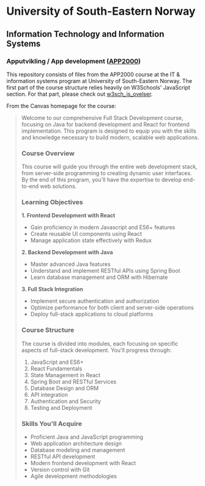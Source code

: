 # University of South-Eastern Norway
## Information Technology and Information Systems
### Apputvikling / App development ([APP2000](https://www.usn.no/studier/studie-og-emneplaner/#/emne/APP2000_1_2024_H%C3%98ST))

This repository consists of files from the APP2000 course at the IT & information systems program at University of South-Eastern Norway. The first part of the course structure relies heavily on W3Schools' JavaScript section. For that part, please check out [w3sch_js_ovelser](https://github.com/Scandiking/w3sch_js_ovelser).

From the Canvas homepage for the course:
> Welcome to our comprehensive Full Stack Development course, focusing on Java for backend development and React for frontend implementation. This program is designed to equip you with the skills and knowledge necessary to build modern, scalable web applications.
> ### Course Overview
> This course will guide you through the entire web development stack, from server-side programming to creating dynamic user interfaces. By the end of this program, you'll have the expertise to develop end-to-end web solutions.
> ### Learning Objectives
> __1. Frontend Development with React__
>    - Gain proficiency in modern Javascript and ES6+ features
>    - Create reusable UI components using React
>    - Manage application state effectively with Redux
>      
> __2. Backend Development with Java__
>    - Master advanced Java features
>    - Understand and implement RESTful APIs using Spring Boot
>    - Learn database management and ORM with Hibernate
>      
> __3. Full Stack Integration__
>    - Implement secure authentication and authorization
>    - Optimize performance for both client and server-side operations
>    - Deploy full-stack applications to cloud platforms
>      
> ### Course Structure
> The course is divided into modules, each focusing on specific aspects of full-stack development. You'll progress through:
> 1. JavaScript and ES6+
> 2. React Fundamentals
> 3. State Management in React
> 4. Spring Boot and RESTful Services
> 5. Database Design and ORM
> 6. API integration
> 7. Authentication and Security
> 8. Testing and Deployment
> ### Skills You'll Acquire
> - Proficient Java and JavaScript programming
> - Web application architecture design
> - Database modeling and management
> - RESTful API development
> - Modern frontend development with React
> - Version control with Git
> - Agile development methodologies

